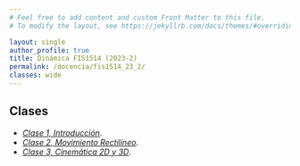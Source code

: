 ```yaml
---
# Feel free to add content and custom Front Matter to this file.
# To modify the layout, see https://jekyllrb.com/docs/themes/#overriding-theme-defaults

layout: single
author_profile: true
title: Dinámica FIS1514 (2023-2)
permalink: /docencia/fis1514_23_2/
classes: wide
---
```



## Clases

* [_Clase 1, Introducción_](https://raw.githubusercontent.com/felipeisaule/felipeisaule.github.io/main/files/teaching/2023_2/fis1514/Clase1.pdf).
* [_Clase 2, Movimiento Rectilíneo_](https://raw.githubusercontent.com/felipeisaule/felipeisaule.github.io/main/files/teaching/2023_2/fis1514/Clase2.pdf).
* [_Clase 3, Cinemática 2D y 3D_](https://raw.githubusercontent.com/felipeisaule/felipeisaule.github.io/main/files/teaching/2023_2/fis1514/Clase3.pdf).

